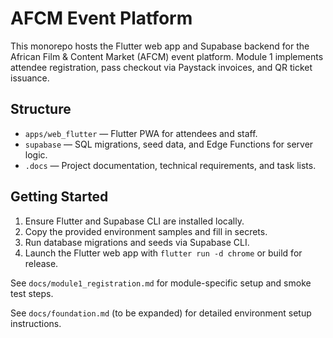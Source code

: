 # AFCM Event Platform

This monorepo hosts the Flutter web app and Supabase backend for the African Film & Content Market (AFCM) event platform. Module 1 implements attendee registration, pass checkout via Paystack invoices, and QR ticket issuance.

## Structure

- `apps/web_flutter` — Flutter PWA for attendees and staff.
- `supabase` — SQL migrations, seed data, and Edge Functions for server logic.
- `.docs` — Project documentation, technical requirements, and task lists.

## Getting Started

1. Ensure Flutter and Supabase CLI are installed locally.
2. Copy the provided environment samples and fill in secrets.
3. Run database migrations and seeds via Supabase CLI.
4. Launch the Flutter web app with `flutter run -d chrome` or build for release.

See `docs/module1_registration.md` for module-specific setup and smoke test steps.

See `docs/foundation.md` (to be expanded) for detailed environment setup instructions.
